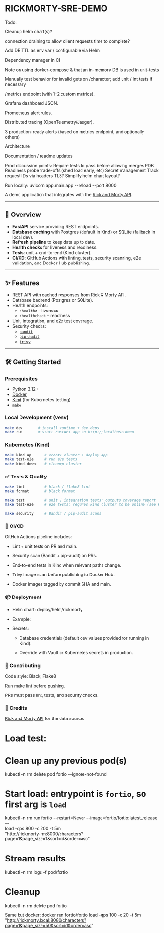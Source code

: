 # RICKMORTY-SRE-DEMO


Todo:

Cleanup helm chart(s)?

connection draining to allow client requests time to complete?

Add DB TTL as env var / configurable via Helm

Dependency manager in CI

Note on using docker-compose & that an in-memory DB is used in unit-tests

Manually test behavior for invalid gets on /character; add unit / int tests if necessary

/metrics endpoint (with 1–2 custom metrics).

Grafana dashboard JSON.

Prometheus alert rules.

Distributed tracing (OpenTelemetry/Jaeger).

3 production-ready alerts (based on metrics endpoint, and optionally others)

Architecture

Documentation / readme updates


Prod discussion points:
Require tests to pass before allowing merges
PDB
Readiness probe trade-offs (shed load early, etc)
Secret management
Track request IDs via headers
TLS?
Simplify helm chart layout?



Run locally: uvicorn app.main:app --reload --port 8000

A demo application that integrates with the [Rick and Morty API](https://rickandmortyapi.com/documentation/#rest).

---

## 🚀 Overview

- **FastAPI** service providing REST endpoints.
- **Database caching** with Postgres (default in Kind) or SQLite (fallback in local dev).
- **Refresh pipeline** to keep data up to date.
- **Health checks** for liveness and readiness.
- **Tests**: unit + end-to-end (Kind cluster).
- **CI/CD**: GitHub Actions with linting, tests, security scanning, e2e validation, and Docker Hub publishing.

---

## ✨ Features

- REST API with cached responses from Rick & Morty API.
- Database backend (Postgres or SQLite).
- Health endpoints:
  - `/healthz` – liveness
  - `/healthcheck` – readiness
- Unit, integration, and e2e test coverage.
- Security checks:
  - [`bandit`](https://bandit.readthedocs.io/)
  - [`pip-audit`](https://pypi.org/project/pip-audit/)
  - [`trivy`](https://aquasecurity.github.io/trivy/)

---

## 🛠 Getting Started

### Prerequisites
- Python 3.12+
- [Docker](https://docs.docker.com/get-docker/)
- [Kind](https://kind.sigs.k8s.io/) (for Kubernetes testing)
- `make`

### Local Development (venv)
```bash
make dev       # install runtime + dev deps
make run       # start FastAPI app on http://localhost:8000
```

### Kubernetes (Kind)
```bash
make kind-up      # create cluster + deploy app
make test-e2e     # run e2e tests
make kind-down    # cleanup cluster
```

### ✅ Tests & Quality
```bash
make lint         # black / flake8 lint
make format       # black format

make test         # unit / integration tests; outputs coverage report
make test-e2e     # e2e tests; requres kind cluster to be online (see Kubernetes (Kind) section)

make security     # Bandit / pip-audit scans
```

### 🔄 CI/CD

GitHub Actions pipeline includes:

- Lint + unit tests on PR and main.

- Security scan (Bandit + pip-audit) on PRs.

- End-to-end tests in Kind when relevant paths change.

- Trivy image scan before publishing to Docker Hub.

- Docker images tagged by commit SHA and main.

### 📦 Deployment

- Helm chart: deploy/helm/rickmorty

- Example:

<example here>

- Secrets:

    - Database credentials (default dev values provided for running in Kind).

    - Override with Vault or Kubernetes secrets in production.
    
### 🤝 Contributing

Code style: Black, Flake8

Run make lint before pushing.

PRs must pass lint, tests, and security checks.

### 🙏 Credits

[Rick and Morty API](https://rickandmortyapi.com/documentation/#rest) for the data source.


# Load test:
# Clean up any previous pod(s)
kubectl -n rm delete pod fortio --ignore-not-found

# Start load: entrypoint is `fortio`, so first arg is `load`
kubectl -n rm run fortio --restart=Never --image=fortio/fortio:latest_release -- \
  load -qps 800 -c 200 -t 5m \
  "http://rickmorty-rm:8000/characters?page=1&page_size=1&sort=id&order=asc"

# Stream results
kubectl -n rm logs -f pod/fortio

# Cleanup
kubectl -n rm delete pod fortio

Same but docker:
docker run fortio/fortio load -qps 100 -c 20 -t 5m "http://rickmorty.local:8080/characters?page=1&page_size=50&sort=id&order=asc"